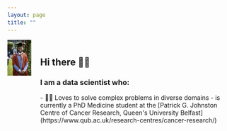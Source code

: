 ```yaml
---
layout: page
title: ""
---
```

<div style = "display: flex; align-items: center; gap: 20px;">
  <!-- Profile Picture -->
  <div style="width: 200px; height: 200px; border-radius: 50%, overflow: hidden;">
   <img src = "/assets/IMG_1430.jpeg" alt="Profile Picture" style="width: 100%; height: auto; object-fit: 
             cover;">
  </div>
  <!-- Text -->
 <div>
<h2> Hi there 👋🏽 </h2>
<h3> I am a data scientist who:</h3>
- 💪🏽 Loves to solve complex problems in diverse domains
- is currently a PhD Medicine student at the [Patrick G. Johnston Centre of Cancer Research, Queen's University 
 Belfast](https://www.qub.ac.uk/research-centres/cancer-research/)
 </div>  
</div>

